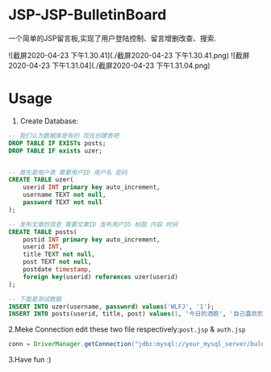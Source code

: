 # JSP-JSP-BulletinBoard
一个简单的JSP留言板,实现了用户登陆控制、留言增删改查、搜索.

![截屏2020-04-23 下午1.30.41](./截屏2020-04-23 下午1.30.41.png)
![截屏2020-04-23 下午1.31.04](./截屏2020-04-23 下午1.31.04.png)
# Usage
1. Create Database:
```sql
-- 我们认为数据库是有的 现在创建表吧
DROP TABLE IF EXISTs posts;
DROP TABLE IF exists uzer;


-- 首先是用户表 需要用户ID 用户名 密码
CREATE TABLE uzer(
	userid INT primary key auto_increment,
	username TEXT not null,
	password TEXT not null
);

-- 发布文章的信息 需要文章ID 发布用户ID 标题 内容 时间
CREATE TABLE posts(
	postid INT primary key auto_increment,
	userid INT,
	title TEXT not null,
	post TEXT not null,
	postdate timestamp,
	foreign key(userid) references uzer(userid)
);

-- 下面是测试数据
INSERT INTO uzer(username, password) values('WLFJ', '1');
INSERT INTO posts(userid, title, post) values(1, '今日的洒脱', '自己喜欢的事情最开心');
```
2.Meke Connection
edit these two file respectively:`post.jsp` & `auth.jsp`
```java
conn = DriverManager.getConnection("jdbc:mysql://your_mysql_server/bulentinboard", "bbs_server", "pAsSwOrD");
```
3.Have fun :)
